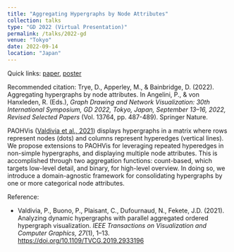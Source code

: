 ```yaml
---
title: "Aggregating Hypergraphs by Node Attributes"
collection: talks
type: "GD 2022 (Virtual Presentation)"
permalink: /talks/2022-gd
venue: "Tokyo"
date: 2022-09-14
location: "Japan"
---
```


Quick links: [paper](http://dgt12.github.io/files/gd2022_paper.pdf), [poster](http://dgt12.github.io/files/gd2022_poster.pdf)

Recommended citation: Trye, D., Apperley, M., & Bainbridge, D. (2022). Aggregating hypergraphs by node attributes. In Angelini, P., & von Hanxleden, R. (Eds.), <i>Graph Drawing and Network Visualization: 30th International Symposium, GD 2022, Tokyo, Japan, September 13–16, 2022, Revised Selected Papers</i> (Vol. 13764, pp. 487-489). Springer Nature. [](https://doi.org/10.1007/978-3-031-22203-0)

PAOHVis ([Valdivia et al., 2021](https://doi.org/10.1109/TVCG.2019.2933196)) displays hypergraphs in a matrix where rows represent nodes (dots) and columns represent hyperedges (vertical lines). We propose extensions to PAOHVis for leveraging repeated hyperedges in non-simple hypergraphs, and displaying multiple node attributes. This is accomplished through two aggregation functions: count-based, which targets low-level detail, and binary, for high-level overview. In doing so, we introduce a domain-agnostic framework for consolidating hypergraphs by one or more categorical node attributes.

Reference:

- Valdivia, P., Buono, P., Plaisant, C., Dufournaud, N., Fekete, J.D. (2021). Analyzing dynamic hypergraphs with parallel aggregated ordered hypergraph visualization. <i>IEEE Transactions on Visualization and Computer Graphics, 27</i>(1), 1–13. https://doi.org/10.1109/TVCG.2019.2933196